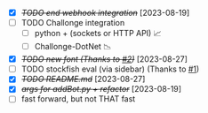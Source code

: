 * [X] ~~*TODO end webhook integration*~~ [2023-08-19]
* [ ] TODO Challonge integration
  * [ ] python + (sockets or HTTP API) 📈
  * [ ] Challonge-DotNet 📉
* [X] ~~*TODO new font (Thanks to [#2](https://github.com/Tumpa-Prizrak/Tournament-Engine/discussions/2))*~~ [2023-08-27]
* [ ] TODO stockfish eval (via sidebar) (Thanks to [#1](https://github.com/Tumpa-Prizrak/Tournament-Engine/discussions/1))
* [X] ~~*TODO README.md*~~ [2023-08-27]
* [X] ~~*args for addBot.py + refactor*~~ [2023-08-19]
* [ ] fast forward, but not THAT fast
